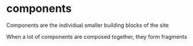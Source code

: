 # components

Components are the individual smaller building blocks of the site

When a lot of components are composed together, they form fragments
